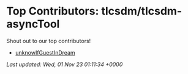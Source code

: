 # Top Contributors: tlcsdm/tlcsdm-asyncTool
Shout out to our top contributors!

- [unknowIfGuestInDream](https://github.com/unknowIfGuestInDream)


_Last updated: Wed, 01 Nov 23 01:11:34 +0000_